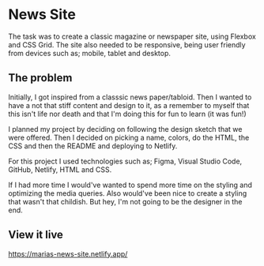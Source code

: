 # News Site

The task was to create a classic magazine or newspaper site, using Flexbox and CSS Grid. The site also needed to be responsive, being user friendly from devices such as; mobile, tablet and desktop.

## The problem

Initially, I got inspired from a classsic news paper/tabloid. Then I wanted to have a not that stiff content and design to it, as a remember to myself that this isn't life nor death and that I'm doing this for fun to learn (it was fun!)

I planned my project by deciding on following the design sketch that we were offered. Then I decided on picking a name, colors, do the HTML, the CSS and then the README and deploying to Netlify.

For this project I used technologies such as;
Figma, Visual Studio Code, GitHub, Netlify, HTML and CSS.

If I had more time I would've wanted to spend more time on the styling and optimizing the media queries. Also would've been nice to create a styling that wasn't that childish. But hey, I'm not going to be the designer in the end.

## View it live
https://marias-news-site.netlify.app/